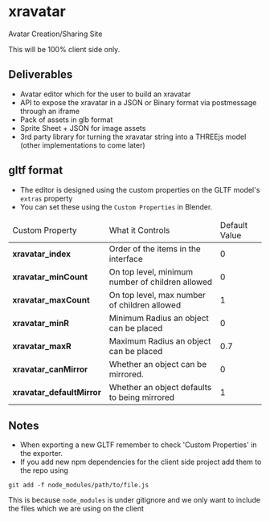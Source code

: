 # xravatar
Avatar Creation/Sharing Site

This will be 100% client side only.

## Deliverables
* Avatar editor which for the user to build an xravatar
* API to expose the xravatar in a JSON or Binary format via postmessage through an iframe
* Pack of assets in glb format
* Sprite Sheet + JSON for image assets
* 3rd party library for turning the xravatar string into a THREEjs model (other implementations to come later)

## gltf format
* The editor is designed using the custom properties on the GLTF model's `extras` property
* You can set these using the `Custom Properties` in Blender.

<table>
<thead>
    <tr>
        <td>Custom Property</td>
        <td>What it Controls</td>
        <td>Default Value</td>
    </tr>
</thead>
<tr>
    <td><b>xravatar_index</b></td>
    <td>Order of the items in the interface</td>
    <td>0</td>
</tr>
<tr>
    <td><b>xravatar_minCount</b></td>
    <td>On top level, minimum number of children allowed</td>
    <td>0</td>
</tr>
<tr>
    <td><b>xravatar_maxCount</b></td>
    <td>On top level, max number of children allowed</td>
    <td>1</td>
</tr>
<tr>
    <td><b>xravatar_minR</b></td>
    <td>Minimum Radius an object can be placed</td>
    <td>0</td>
</tr>
<tr>
    <td><b>xravatar_maxR</b></td>
    <td>Maximum Radius an object can be placed</td>
    <td>0.7</td>
</tr>
<tr>
    <td><b>xravatar_canMirror</b></td>
    <td>Whether an object can be mirrored.</td>
    <td>0</td>
</tr>
<tr>
    <td><b>xravatar_defaultMirror</b></td>
    <td>Whether an object defaults to being mirrored</td>
    <td>1</td>
</tr>
</table>

## Notes

* When exporting a new GLTF remember to check 'Custom Properties' in the exporter.
* If you add new npm dependencies for the client side project add them to the repo using

```
git add -f node_modules/path/to/file.js 
```

This is because `node_modules` is under gitignore and we only want to include the files which we are using on the client
